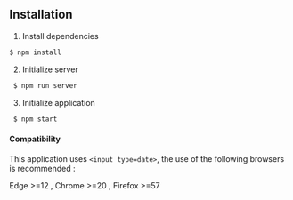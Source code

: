 ## Installation
1. Install dependencies

```sh
$ npm install
```
 
2. Initialize server
```sh
 $ npm run server
 ```

3. Initialize application
```sh
 $ npm start
  ```


#### Compatibility
This application uses `<input type=date>`, the use of the following browsers is recommended :

Edge >=12 ,
Chrome >=20 , 
Firefox >=57


